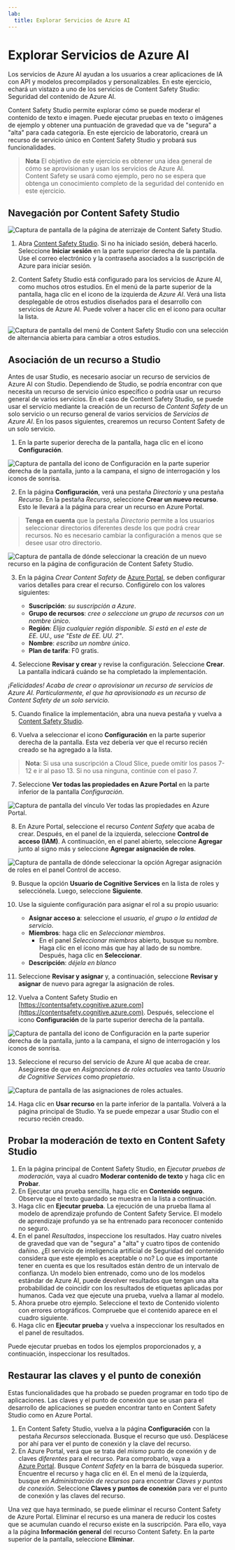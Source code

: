 ```yaml
---
lab:
  title: Explorar Servicios de Azure AI
---
```


# Explorar Servicios de Azure AI

Los servicios de Azure AI ayudan a los usuarios a crear aplicaciones de IA con API y modelos precompilados y personalizables. En este ejercicio, echará un vistazo a uno de los servicios de Content Safety Studio: Seguridad del contenido de Azure AI.

Content Safety Studio permite explorar cómo se puede moderar el contenido de texto e imagen. Puede ejecutar pruebas en texto o imágenes de ejemplo y obtener una puntuación de gravedad que va de "segura" a "alta" para cada categoría. En este ejercicio de laboratorio, creará un recurso de servicio único en Content Safety Studio y probará sus funcionalidades. 

> **Nota** El objetivo de este ejercicio es obtener una idea general de cómo se aprovisionan y usan los servicios de Azure AI. Content Safety se usará como ejemplo, pero no se espera que obtenga un conocimiento completo de la seguridad del contenido en este ejercicio.

## Navegación por Content Safety Studio 

![Captura de pantalla de la página de aterrizaje de Content Safety Studio.](./media/content-safety/content-safety-getting-started.png)

1. Abra [Content Safety Studio](https://contentsafety.cognitive.azure.com?azure-portal=true). Si no ha iniciado sesión, deberá hacerlo. Seleccione **Iniciar sesión** en la parte superior derecha de la pantalla. Use el correo electrónico y la contraseña asociados a la suscripción de Azure para iniciar sesión. 

1. Content Safety Studio está configurado para los servicios de Azure AI, como muchos otros estudios. En el menú de la parte superior de la pantalla, haga clic en el icono de la izquierda de *Azure AI*. Verá una lista desplegable de otros estudios diseñados para el desarrollo con servicios de Azure AI. Puede volver a hacer clic en el icono para ocultar la lista.

![Captura de pantalla del menú de Content Safety Studio con una selección de alternancia abierta para cambiar a otros estudios.](./media/content-safety/studio-toggle-icon.png)  

## Asociación de un recurso a Studio 

Antes de usar Studio, es necesario asociar un recurso de servicios de Azure AI con Studio. Dependiendo de Studio, se podría encontrar con que necesita un recurso de servicio único específico o podría usar un recurso general de varios servicios. En el caso de Content Safety Studio, se puede usar el servicio mediante la creación de un recurso de *Content Safety* de un solo servicio o un recurso general de varios servicios de *Servicios de Azure AI*. En los pasos siguientes, crearemos un recurso Content Safety de un solo servicio. 

1. En la parte superior derecha de la pantalla, haga clic en el icono **Configuración**. 

![Captura de pantalla del icono de Configuración en la parte superior derecha de la pantalla, junto a la campana, el signo de interrogación y los iconos de sonrisa.](./media/content-safety/settings-toggle.png)

2. En la página **Configuración**, verá una pestaña *Directorio* y una pestaña *Recurso*. En la pestaña *Recurso*, seleccione **Crear un nuevo recurso**. Esto le llevará a la página para crear un recurso en Azure Portal.

> **Tenga en cuenta** que la pestaña *Directorio* permite a los usuarios seleccionar directorios diferentes desde los que podrá crear recursos. No es necesario cambiar la configuración a menos que se desee usar otro directorio. 

![Captura de pantalla de dónde seleccionar la creación de un nuevo recurso en la página de configuración de Content Safety Studio.](./media/content-safety/create-new-resource-from-studio.png)

3. En la página *Crear Content Safety* de [Azure Portal](https://portal.azure.com?azure-portal=true), se deben configurar varios detalles para crear el recurso. Configúrelo con los valores siguientes:
    - **Suscripción**: *su suscripción a Azure*.
    - **Grupo de recursos**: *cree o seleccione un grupo de recursos con un nombre único*.
    - **Región**: *Elija cualquier región disponible. Si está en el este de EE. UU., use "Este de EE. UU. 2"*.
    - **Nombre**: *escriba un nombre único*.
    - **Plan de tarifa**: F0 gratis.

4. Seleccione **Revisar y crear** y revise la configuración. Seleccione **Crear**. La pantalla indicará cuándo se ha completado la implementación. 

*¡Felicidades! Acaba de crear o aprovisionar un recurso de servicios de Azure AI. Particularmente, el que ha aprovisionado es un recurso de Content Safety de un solo servicio.*

5. Cuando finalice la implementación, abra una nueva pestaña y vuelva a [Content Safety Studio](https://contentsafety.cognitive.azure.com?azure-portal=true). 

6. Vuelva a seleccionar el icono **Configuración** en la parte superior derecha de la pantalla. Esta vez debería ver que el recurso recién creado se ha agregado a la lista.  

>**Nota**: Si usa una suscripción a Cloud Slice, puede omitir los pasos 7-12 e ir al paso 13. Si no usa ninguna, continúe con el paso 7.

7. Seleccione **Ver todas las propiedades en Azure Portal** en la parte inferior de la pantalla *Configuración*. 

![Captura de pantalla del vínculo Ver todas las propiedades en Azure Portal.](./media/content-safety/view-all-properties.png)

8. En Azure Portal, seleccione el recurso *Content Safety* que acaba de crear. Después, en el panel de la izquierda, seleccione **Control de acceso (IAM)**. A continuación, en el panel abierto, seleccione **Agregar** junto al signo más y seleccione **Agregar asignación de roles**. 

![Captura de pantalla de dónde seleccionar la opción Agregar asignación de roles en el panel Control de acceso.](./media/content-safety/access-control-step-one.png)

9. Busque la opción **Usuario de Cognitive Services** en la lista de roles y selecciónela. Luego, seleccione **Siguiente**. 

10. Use la siguiente configuración para asignar el rol a su propio usuario: 
    - **Asignar acceso a**: seleccione el *usuario, el grupo o la entidad de servicio*.
    - **Miembros**: haga clic en *Seleccionar miembros*.
        - En el panel *Seleccionar miembros* abierto, busque su nombre. Haga clic en el ícono más que hay al lado de su nombre. Después, haga clic en **Seleccionar**.
    - **Descripción**: *déjela en blanco*

11. Seleccione **Revisar y asignar** y, a continuación, seleccione **Revisar y asignar** de nuevo para agregar la asignación de roles.    

12. Vuelva a Content Safety Studio en [https://contentsafety.cognitive.azure.com](https://contentsafety.cognitive.azure.com). Después, seleccione el icono **Configuración** de la parte superior derecha de la pantalla. 

![Captura de pantalla del icono de Configuración en la parte superior derecha de la pantalla, junto a la campana, el signo de interrogación y los iconos de sonrisa.](./media/content-safety/settings-toggle.png)
 
13. Seleccione el recurso del servicio de Azure AI que acaba de crear. Asegúrese de que en *Asignaciones de roles actuales* vea tanto *Usuario de Cognitive Services* como *propietario*.

![Captura de pantalla de las asignaciones de roles actuales.](./media/content-safety/access-control-check-step.png)

14. Haga clic en **Usar recurso** en la parte inferior de la pantalla. Volverá a la página principal de Studio. Ya se puede empezar a usar Studio con el recurso recién creado.

## Probar la moderación de texto en Content Safety Studio

1. En la página principal de Content Safety Studio, en *Ejecutar pruebas de moderación*, vaya al cuadro **Moderar contenido de texto**  y haga clic en **Probar**.
1. En Ejecutar una prueba sencilla, haga clic en **Contenido seguro**. Observe que el texto guardado se muestra en la lista a continuación. 
1. Haga clic en **Ejecutar prueba**. La ejecución de una prueba llama al modelo de aprendizaje profundo de Content Safety Service. El modelo de aprendizaje profundo ya se ha entrenado para reconocer contenido no seguro.
1. En el panel *Resultados*, inspeccione los resultados. Hay cuatro niveles de gravedad que van de "segura" a "alta" y cuatro tipos de contenido dañino. ¿El servicio de inteligencia artificial de Seguridad del contenido considera que este ejemplo es aceptable o no? Lo que es importante tener en cuenta es que los resultados están dentro de un intervalo de confianza. Un modelo bien entrenado, como uno de los modelos estándar de Azure AI, puede devolver resultados que tengan una alta probabilidad de coincidir con los resultados de etiquetas aplicadas por humanos. Cada vez que ejecute una prueba, vuelva a llamar al modelo. 
1. Ahora pruebe otro ejemplo. Seleccione el texto de Contenido violento con errores ortográficos. Compruebe que el contenido aparece en el cuadro siguiente.
1. Haga clic en **Ejecutar prueba** y vuelva a inspeccionar los resultados en el panel de resultados. 

Puede ejecutar pruebas en todos los ejemplos proporcionados y, a continuación, inspeccionar los resultados.

## Restaurar las claves y el punto de conexión

Estas funcionalidades que ha probado se pueden programar en todo tipo de aplicaciones. Las claves y el punto de conexión que se usan para el desarrollo de aplicaciones se pueden encontrar tanto en Content Safety Studio como en Azure Portal. 

1. En Content Safety Studio, vuelva a la página **Configuración** con la pestaña *Recursos* seleccionada. Busque el recurso que usó. Desplácese por ahí para ver el punto de conexión y la clave del recurso. 
1. En Azure Portal, verá que se trata del *mismo* punto de conexión y de claves *diferentes* para el recurso. Para comprobarlo, vaya a [Azure Portal](https://portal.azure.com?auzre-portal=true). Busque *Content Safety* en la barra de búsqueda superior. Encuentre el recurso y haga clic en él. En el menú de la izquierda, busque en *Administración de recursos* para encontrar *Claves y puntos de conexión*. Seleccione **Claves y puntos de conexión** para ver el punto de conexión y las claves del recurso. 

Una vez que haya terminado, se puede eliminar el recurso Content Safety de Azure Portal. Eliminar el recurso es una manera de reducir los costes que se acumulan cuando el recurso existe en la suscripción. Para ello, vaya a la página **Información general** del recurso Content Safety. En la parte superior de la pantalla, seleccione **Eliminar**.

